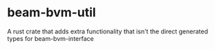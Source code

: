# beam-bvm-util
A rust crate that adds extra functionality that isn't the direct generated types for beam-bvm-interface
